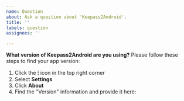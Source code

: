 ```yaml
---
name: Question
about: Ask a question about 'Keepass2Android'.
title: ''
labels: question
assignees: ''

---
```


**What version of Keepass2Android are you using?**
Please follow these steps to find your app version:
1. Click the **⁝** icon in the top right corner
2. Select **Settings**
3. Click **About**
4. Find the "Version" information and provide it here:

